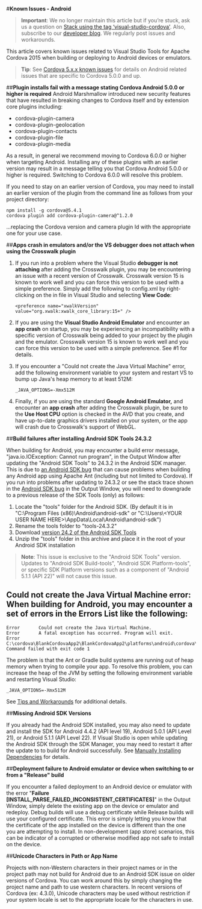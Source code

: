 <properties pageTitle="Known Issues - Android"
  description="This is an article on bower tutorial"
  services=""
  documentationCenter=""
  authors="kirupa" />
  <tags ms.technology="cordova" ms.prod="visual-studio-dev14"
     ms.service="na"
     ms.devlang="javascript"
     ms.topic="article"
     ms.tgt_pltfrm="mobile-multiple"
     ms.workload="na"
     ms.date="09/10/2015"
     ms.author="kirupac"/>

#**Known Issues - Android**

> **Important**: We no longer maintain this article but if you’re stuck, ask us a question on [Stack using the tag ‘visual-studio-cordova'](http://stackoverflow.com/questions/tagged/visual-studio-cordova). Also, subscribe to our [developer blog](http://microsoft.github.io/vstacoblog/). We regularly post issues and workarounds.

This article covers known issues related to Visual Studio Tools for Apache Cordova 2015 when building or deploying to Android devices or emulators.

> **Tip**: See [Cordova 5.x.x known issues](known-issues-cordova5.md) for details on Android related issues that are specific to Cordova 5.0.0 and up.

##**Plugin installs fail with a message stating Cordova Android 5.0.0 or higher is required**
Android Marshmallow introduced new security features that have resulted in breaking changes to Cordova itself and by extension core plugins including:

- cordova-plugin-camera
- cordova-plugin-geolocation
- cordova-plugin-contacts
- cordova-plugin-file
- cordova-plugin-media

As a result, in general we recommend moving to Cordova 6.0.0 or higher when targeting Android. Installing any of these plugins with an earlier version may result in a message telling you that Cordova Android 5.0.0 or higher is required. Switching to Cordova 6.0.0 will resolve this problem.

If you need to stay on an earlier version of Cordova, you may need to install an earlier version of the plugin from the command line as follows from your project directory:

```
npm install -g cordova@5.4.1
cordova plugin add cordova-plugin-camera@^1.2.0
```

...replacing the Cordova version and camera plugin Id with the appropriate one for your use case.

##**Apps crash in emulators and/or the VS debugger does not attach when using the Crosswalk plugin**
1. If you run into a problem where the Visual Studio **debugger is not attaching** after adding the Crosswalk plugin, you may be encountering an issue with a recent version of Crosswalk.  Crosswalk version 15 is known to work well and you can force this version to be used with a simple preference. Simply add the following to config.xml by right-clicking on the in file in Visual Studio and selecting **View Code**:

	```
	<preference name="xwalkVersion" value="org.xwalk:xwalk_core_library:15+" />
	```


2. If you are using the **Visual Studio Android Emulator** and encounter an **app crash** on startup, you may be experiencing an incompatibility with a specific version of Crosswalk being added to your project by the plugin and the emulator. Crosswalk version 15 is known to work well and you can force this version to be used with a simple preference. See #1 for details.

4. If you encounter a "Could not create the Java Virtual Machine" error, add the following environment variable to your system and restart VS to bump up Java's heap memory to at least 512M:

	```
	_JAVA_OPTIONS=-Xmx512M
	```

5. Finally, if you are using the standard **Google Android Emulator,** and encounter an **app crash** after adding the Crosswalk plugin, be sure to the **Use Host CPU** option is checked in the AVD that you create, and have up-to-date graphics drivers installed on your system, or the app will crash due to Crosswalk's support of WebGL.


##**Build failures after installing Android SDK Tools 24.3.2**

When building for Android, you may encounter a build error message, "java.io.IOException: Cannot run program", in the Output Window after updating the "Android SDK Tools" to 24.3.2 in the Android SDK manager. This is due to [an Android SDK bug](https://code.google.com/p/android/issues/detail?id=176488) that can cause problems when building any Android app using Apache Ant (including but not limited to Cordova). If you run into problems after updating to 24.3.2 or see the stack trace shown in the [Android SDK bug](https://code.google.com/p/android/issues/detail?id=176488) in the Output Window, you will need to downgrade to a previous release of the SDK Tools (only) as follows:

1. Locate the "tools" folder for the Android SDK. (By default it is in "C:\Program Files (x86)\Android\android-sdk" or "C:\Users\\&lt;YOUR USER NAME HERE&gt;\AppData\Local\Android\android-sdk")
2. Rename the tools folder to "tools-24.3.2"
3. Download [version 24.2 of the Android SDK Tools](http://dl-ssl.google.com/android/repository/tools_r24.2-windows.zip)
4. Unzip the "tools" folder in this archive and place it in the root of your Android SDK installation

> **Note**: This issue is exclusive to the "Android SDK Tools" version. Updates to "Android SDK Build-tools", "Android SDK Platform-tools", or specific SDK Platform versions such as a component of "Android 5.1.1 (API 22)" will not cause this issue.

## **Could not create the Java Virtual Machine error:** When building for Android, you may encounter a set of errors in the Errors List like the following:

~~~~~~~~~~~~~
Error		Could not create the Java Virtual Machine.			
Error		A fatal exception has occurred. Program will exit.									
Error		C:\cordova\BlankCordovaApp2\BlankCordovaApp2\platforms\android\cordova\build.bat: Command failed with exit code 1
~~~~~~~~~~~~~

The problem is that the Ant or Gradle build systems are running out of heap memory when trying to compile your app. To resolve this problem, you can increase the heap of the JVM by setting the following environment variable and restarting Visual Studio:

~~~~~~~~~~~~~~~~~~~~~~
_JAVA_OPTIONS=-Xmx512M
~~~~~~~~~~~~~~~~~~~~~~

See [Tips and Workarounds](../tips-and-workarounds/android/tips-and-workarounds-android-readme.md#couldnotcreatevm) for additional details.

##**Missing Android SDK Versions**

If you already had the Android SDK installed, you may also need to update and install the SDK for Android 4.4.2 (API level 19), Android 5.0.1 (API Level 21), or Android 5.1.1 (API Level 22). If Visual Studio is open while updating the Android SDK through the SDK Manager, you may need to restart it after the update to to build for Android successfully. See [Manually Installing Dependencies](https://msdn.microsoft.com/en-us/library/dn757054.aspx#ThirdParty) for details.

##**Deployment failure to Android emulator or device when switching to or from a "Release" build**

If you encounter a failed deployment to an Android device or emulator with the error "**Failure [INSTALL_PARSE_FAILED_INCONSISTENT_CERTIFICATES]**" in the Output Window, simply delete the existing app on the device or emulator and redeploy. Debug builds will use a debug certificate while Release builds will use your configured certificate. This error is simply letting you know that the certificate of the app installed on the device is different than the one you are attempting to install. In non-development (app store) scenarios, this can be indicator of a corrupted or otherwise modified app not safe to install on the device.

##**Unicode Characters in Path or App Name**

Projects with non-Western characters in their project names or in the project path may not build for Android due to an Android SDK issue on older versions of Cordova. You can work around this by simply changing the project name and path to use western characters. In recent versions of Cordova (ex: 4.3.0), Unicode characters may be used without restriction if your system locale is set to the appropriate locale for the characters in use.
